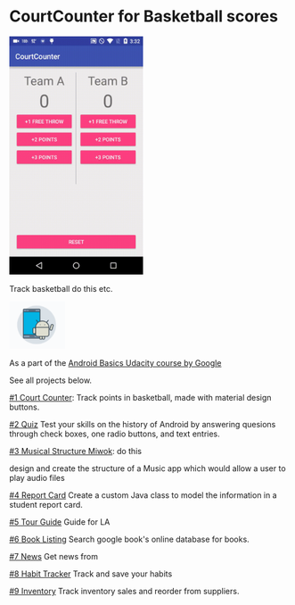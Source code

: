 # CourtCounter for Basketball scores
<img src="https://raw.githubusercontent.com/ryanzhou7/CourtCounter/master/media/demo1.gif" width=240>

Track basketball do this etc.

<img src="https://raw.githubusercontent.com/ryanzhou7/CourtCounter/master/media/android_udacity_logo.png" width=100>

As a part of the [Android Basics Udacity course by Google](https://www.udacity.com/course/android-basics-nanodegree-by-google--nd803)

See all projects below.

[#1 Court Counter](https://github.com/ryanzhou7/CourtCounter): Track points in basketball, made with material design buttons.

[#2 Quiz](https://github.com/ryanzhou7/QuizApp) Test your skills on the history of Android by answering quesions through check boxes, one radio buttons, and text entries.

[#3 Musical Structure Miwok](https://github.com/ryanzhou7/Miwok):  do this

design and create the structure of a Music app which would allow a user to play audio files

[#4 Report Card](https://github.com/ryanzhou7/ReportCard)
Create a custom Java class to model the information in a student report card.

[#5 Tour Guide](https://github.com/ryanzhou7/TourGuide)
Guide for LA

[#6 Book Listing](https://github.com/ryanzhou7/BookListing)
Search google book's online database for books.

[#7 News](https://github.com/ryanzhou7/NewsApp)
Get news from 

[#8 Habit Tracker](https://github.com/ryanzhou7/HabitTrackerDB)
Track and save your habits

[#9 Inventory](https://github.com/ryanzhou7/InventoryApp)
Track inventory sales and reorder from suppliers.


